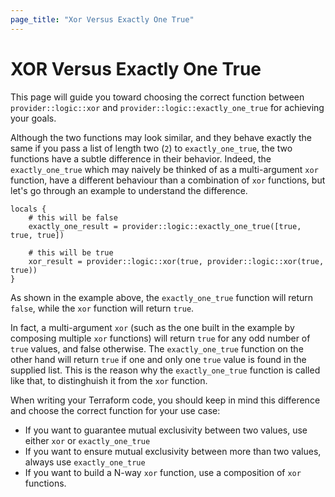 ```yaml
---
page_title: "Xor Versus Exactly One True"
---
```


# XOR Versus Exactly One True
This page will guide you toward choosing the correct function between `provider::logic::xor` and `provider::logic::exactly_one_true` for achieving your goals.

Although the two functions may look similar, and they behave exactly the same if you pass a list of length two (`2`) to `exactly_one_true`, the two functions
have a subtle difference in their behavior. Indeed, the `exactly_one_true` which may naively be thinked of as a multi-argument `xor` function, have a different
behaviour than a combination of `xor` functions, but let's go through an example to understand the difference.

```hcl
locals {
    # this will be false
    exactly_one_result = provider::logic::exactly_one_true([true, true, true])

    # this will be true
    xor_result = provider::logic::xor(true, provider::logic::xor(true, true))
}

```

As shown in the example above, the `exactly_one_true` function will return `false`, while the `xor` function will return `true`.

In fact, a multi-argument `xor` (such as the one built in the example by composing multiple `xor` functions) will return `true` for any odd number of
`true` values, and false otherwise. The `exactly_one_true` function on the other hand will return `true` if one and only one `true` value is found in the
supplied list. This is the reason why the `exactly_one_true` function is called like that, to distinghuish it from the `xor` function.

When writing your Terraform code, you should keep in mind this difference and choose the correct function for your use case:
- If you want to guarantee mutual exclusivity between two values, use either `xor` or `exactly_one_true`
- If you want to ensure mutual exclusivity between more than two values, always use `exactly_one_true`
- If you want to build a N-way `xor` function, use a composition of `xor` functions.
